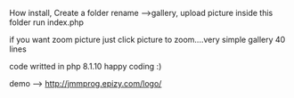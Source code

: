 How install,
Create a folder rename -->gallery, upload picture inside this folder
run index.php

if you want zoom picture just click picture to zoom....very simple gallery 40 lines

code writted in php 8.1.10
happy coding :)

demo --> http://jmmprog.epizy.com/logo/


